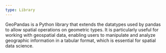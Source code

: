 ```yaml
---
type: Library
---
```


GeoPandas is a Python library that extends the datatypes used by pandas to allow spatial operations on geometric types. It is particularly useful for working with geospatial data, enabling users to manipulate and analyze geographic information in a tabular format, which is essential for spatial data science.